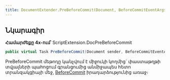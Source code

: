 ```yaml
---
title: DocumentExtender.PreBeforeCommit(Document, BeforeCommitEventArgs) մեթոդ
---
```


## Նկարագիր

**Համարժեքը 4x-ում՝** ScriptExtension.DocPreBeforeCommit

```c#
public virtual Task PreBeforeCommit(Document sender, BeforeCommitEventArgs args)
```

PreBeforeCommit մեթոդը կանչվում է միջուկի կողմից` փաստաթղթի տվյալների պահոցում գրանցումից անմիջապես հետո տրանզակցիայի մեջ, [BeforeCommit](https://armsoft.github.io/as4x-docs/HTM/ProgrGuide/ScriptProcs/BeforeCommit.html) իրադարձությունից առաջ։

